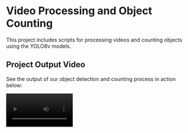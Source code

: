 # Video Processing and Object Counting

This project includes scripts for processing videos and counting objects using the YOLO8v models.

## Project Output Video

See the output of our object detection and counting process in action below:

<video src='https://youtube.com/shorts/O3ocFxGyJG4?feature=share' width=180/>

## Installation

### 1. Clone the Repository

```bash
git clone https://github.com/dev02chandan/Yolo8-Object-Detection-and-Counting.git
```

### 2. Create a Virtual Environment

#### Windows

```bash
cd Yolo8-Object-Detection-and-Counting
python -m venv venv
.\venv\Scripts\activate
```

#### Mac/Linux

```bash
cd Yolo8-Object-Detection-and-Counting
python3 -m venv venv
source venv/bin/activate
```

### 3. Install Dependencies

```bash
pip install -r requirements.txt
```

## Usage

To count objects in a video, run the following command:

```bash
python src/main.py --video_path "videos/video1.mp4" --model_path "yolov8m.pt" --classes_to_count 39 67 63 56 2 66
```

This will process the video by reducing its frame rate, detecting, and counting objects, and then outputting the results in a new directory within **runs/** containing the count in a JSON file and the processed video.


## Acknowledgement

This code is contributed mainly by Prof. Kapil Rathor
